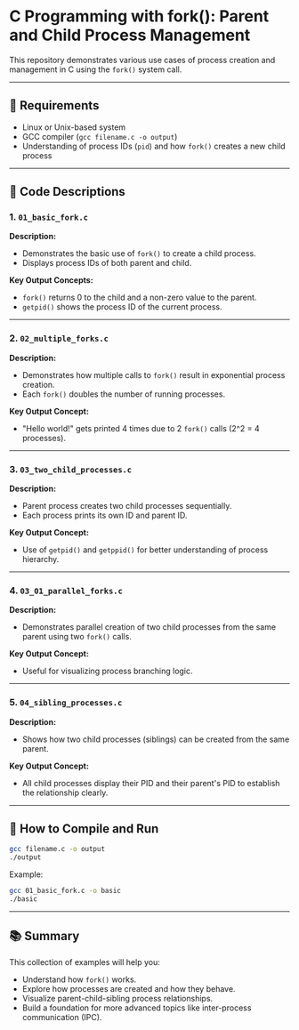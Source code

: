 # C Programming with fork(): Parent and Child Process Management

This repository demonstrates various use cases of process creation and management in C using the `fork()` system call.

---

## 🔧 Requirements
- Linux or Unix-based system
- GCC compiler (`gcc filename.c -o output`)
- Understanding of process IDs (`pid`) and how `fork()` creates a new child process

---

## 📁 Code Descriptions

### 1. `01_basic_fork.c`
**Description:**
- Demonstrates the basic use of `fork()` to create a child process.
- Displays process IDs of both parent and child.

**Key Output Concepts:**
- `fork()` returns 0 to the child and a non-zero value to the parent.
- `getpid()` shows the process ID of the current process.

---

### 2. `02_multiple_forks.c`
**Description:**
- Demonstrates how multiple calls to `fork()` result in exponential process creation.
- Each `fork()` doubles the number of running processes.

**Key Output Concept:**
- "Hello world!" gets printed 4 times due to 2 `fork()` calls (2^2 = 4 processes).

---

### 3. `03_two_child_processes.c`
**Description:**
- Parent process creates two child processes sequentially.
- Each process prints its own ID and parent ID.

**Key Output Concept:**
- Use of `getpid()` and `getppid()` for better understanding of process hierarchy.

---

### 4. `03_01_parallel_forks.c`
**Description:**
- Demonstrates parallel creation of two child processes from the same parent using two `fork()` calls.

**Key Output Concept:**
- Useful for visualizing process branching logic.

---

### 5. `04_sibling_processes.c`
**Description:**
- Shows how two child processes (siblings) can be created from the same parent.

**Key Output Concept:**
- All child processes display their PID and their parent's PID to establish the relationship clearly.

---

## 🧪 How to Compile and Run
```sh
gcc filename.c -o output
./output
```

Example:
```sh
gcc 01_basic_fork.c -o basic
./basic
```

---

## 📚 Summary
This collection of examples will help you:
- Understand how `fork()` works.
- Explore how processes are created and how they behave.
- Visualize parent-child-sibling process relationships.
- Build a foundation for more advanced topics like inter-process communication (IPC).
